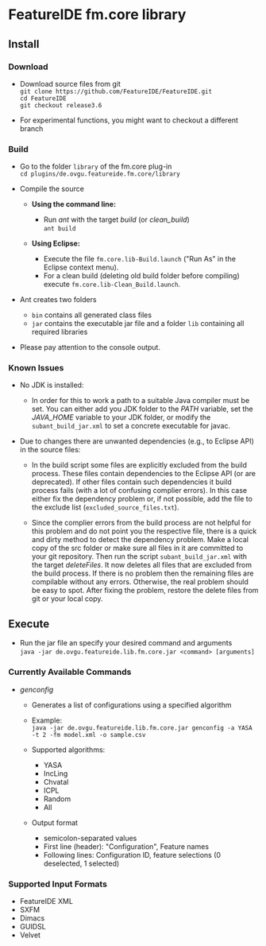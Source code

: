# FeatureIDE fm.core library

## Install

### Download
- Download source files from git  
`git clone https://github.com/FeatureIDE/FeatureIDE.git`  
`cd FeatureIDE`  
`git checkout release3.6`  

- For experimental functions, you might want to checkout a different branch

### Build
- Go to the folder `library` of the fm.core plug-in  
`cd plugins/de.ovgu.featureide.fm.core/library`
- Compile the source
  - **Using the command line:**
    - Run *ant* with the target *build* (or *clean_build*)  
	`ant build`  
	
  - **Using Eclipse:**
    - Execute the file `fm.core.lib-Build.launch` ("Run As" in the Eclipse context menu).
    - For a clean build (deleting old build folder before compiling) execute `fm.core.lib-Clean_Build.launch`.

- Ant creates two folders
  - `bin` contains all generated class files
  - `jar` contains the executable jar file and a folder `lib` containing all required libraries
	
 - Please pay attention to the console output.

### Known Issues
- No JDK is installed:	
  - In order for this to work a path to a suitable Java compiler must be set. You can either add you JDK folder to the *PATH* variable, set the *JAVA_HOME* variable to your JDK folder, or modify the `subant_build_jar.xml` to set a concrete executable for javac.
   
- Due to changes there are unwanted dependencies (e.g., to Eclipse API) in the source files:
  - In the build script some files are explicitly excluded from the build process.
	These files contain dependencies to the Eclipse API (or are deprecated).
	If other files contain such dependencies it build process fails (with a lot of confusing complier errors).
	In this case either fix the dependency problem or, if not possible, add the file to the exclude list (`excluded_source_files.txt`).  
	
  - Since the complier errors from the build process are not helpful for this problem and do not point you the respective file, there is a quick and dirty method to detect the dependency problem.
	Make a local copy of the src folder or make sure all files in it are committed to your git repository.
	Then run the script `subant_build_jar.xml` with the target *deleteFiles*.
	It now deletes all files that are excluded from the build process.
	If there is no problem then the remaining files are compilable without any errors.
	Otherwise, the real problem should be easy to spot.
	After fixing the problem, restore the delete files from git or your local copy.


## Execute
- Run the jar file an specify your desired command and arguments  
`java -jar de.ovgu.featureide.lib.fm.core.jar <command> [arguments]`

### Currently Available Commands
- *genconfig*
  - Generates a list of configurations using a specified algorithm
  - Example:  
  `java -jar de.ovgu.featureide.lib.fm.core.jar genconfig -a YASA -t 2 -fm model.xml -o sample.csv`  

  - Supported algorithms:
    - YASA
    - IncLing
    - Chvatal
    - ICPL
	- Random
	- All

  - Output format
  	- semicolon-separated values
    - First line (header): "Configuration", Feature names
    - Following lines: Configuration ID, feature selections (0 deselected, 1 selected)

### Supported Input Formats
* FeatureIDE XML
* SXFM
* Dimacs
* GUIDSL
* Velvet
